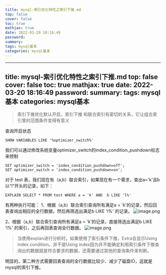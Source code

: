 ```yaml
---
title: mysql-索引优化特性之索引下推.md
top: false
cover: false
toc: true
mathjax: true
date: 2022-03-20 18:16:49
password:
summary:
tags: mysql基本
categories: mysql基本
---
```

---
title: mysql-索引优化特性之索引下推.md
top: false
cover: false
toc: true
mathjax: true
date: 2022-03-20 18:16:49
password:
summary:
tags: mysql基本
categories: mysql基本
---

>索引下推优化默认开启，索引下推 和联合索引有密切的关系，它让组合索引里的范围条件变得有意义

查询开启状态
~~~
SHOW VARIABLES LIKE '%optimizer_switch%'
~~~

我们可以通过修改系统变量optimizer_switch的index_condition_pushdown标志来控制
~~~
SET optimizer_switch = 'index_condition_pushdown=off'; 
SET optimizer_switch = 'index_condition_pushdown=on';
~~~

对于 test 表，我们现在有（a,b）联合索引，如果现在有一个需求，查出a='k'且b以“l”开头的记录，如下：
~~~
EXPLAIN SELECT * FROM test WHERE a = 'k' AND  b LIKE 'l%'  
~~~
有两种执行可能：
1、根据（a,b）联合索引查询所有满足a = 'k'的记录，然后回表查询出相应的全行数据，然后再筛选出满足b LIKE 'l%' 的记录。
![image.png](https://upload-images.jianshu.io/upload_images/13965490-b85cc5bab67293ee.png?imageMogr2/auto-orient/strip%7CimageView2/2/w/1240)

2、根据（a,b）联合索引查询所有满足a = 'k'的记录，直接筛选出满足b LIKE 'l%' 的索引，之后再回表查询全行数据。
![image.png](https://upload-images.jianshu.io/upload_images/13965490-f2abc08dd573f0d6.png?imageMogr2/auto-orient/strip%7CimageView2/2/w/1240)
>当使用explan进行分析时，如果使用了索引条件下推，Extra会显示Using index condition。并不是Using index因为并不能确定利用索引条件下推查询出的数据就是符合要求的数据，还需要通过其他的查询条件来判断。

明显的，第二种方式需要回表查询的全行数据比较少、减少了磁盘IO，这就是mysql的索引下推。

